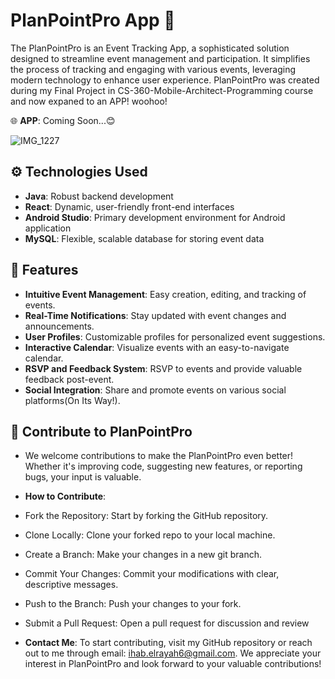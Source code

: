 # PlanPointPro App 🎯

The PlanPointPro is an Event Tracking App, a sophisticated solution designed to streamline event management and participation. It simplifies the process of tracking and engaging with various events, leveraging modern technology to enhance user experience. PlanPointPro was created during my Final Project in CS-360-Mobile-Architect-Programming course and now  expaned to an APP! woohoo!


🌐 **APP**: Coming Soon...😊 

![IMG_1227](https://github.com/ihab-elrayah/PlanPointPro-App/assets/127975319/3d0d95fc-758e-4e4d-bacc-dabe423e321e)



## ⚙️ Technologies Used

- **Java**: Robust backend development
- **React**: Dynamic, user-friendly front-end interfaces
- **Android Studio**: Primary development environment for Android application
- **MySQL**: Flexible, scalable database for storing event data

## 🥁 Features

- **Intuitive Event Management**: Easy creation, editing, and tracking of events.
- **Real-Time Notifications**: Stay updated with event changes and announcements.
- **User Profiles**: Customizable profiles for personalized event suggestions.
- **Interactive Calendar**: Visualize events with an easy-to-navigate calendar.
- **RSVP and Feedback System**: RSVP to events and provide valuable feedback post-event.
- **Social Integration**: Share and promote events on various social platforms(On Its Way!).


## 🗽 Contribute to PlanPointPro

- We welcome contributions to make the PlanPointPro even better! Whether it's improving code, suggesting new features, or reporting bugs, your input is valuable.

- **How to Contribute**:
- Fork the Repository: Start by forking the GitHub repository.
- Clone Locally: Clone your forked repo to your local machine.
- Create a Branch: Make your changes in a new git branch.
- Commit Your Changes: Commit your modifications with clear, descriptive messages.
- Push to the Branch: Push your changes to your fork.
- Submit a Pull Request: Open a pull request for discussion and review

- **Contact Me**: To start contributing, visit my GitHub repository or reach out to me through email: ihab.elrayah6@gmail.com. We appreciate your interest in PlanPointPro and look forward to your valuable contributions!
